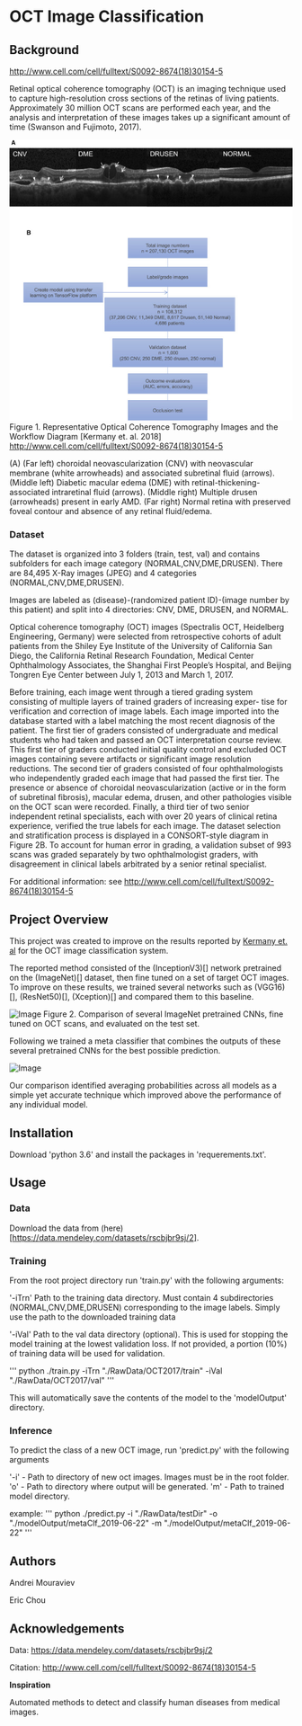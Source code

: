 ﻿# OCT Image Classification

## Background

http://www.cell.com/cell/fulltext/S0092-8674(18)30154-5

Retinal optical coherence tomography (OCT) is an imaging technique used to capture high-resolution cross sections of the retinas of living patients. Approximately 30 million OCT scans are performed each year, and the analysis and interpretation of these images takes up a significant amount of time (Swanson and Fujimoto, 2017).

![Image](https://github.com/amourav/OCT-Image-Classification/blob/master/pics/2018.Kermany.Identifying%20Medical%20Diagnoses%20and%20Treatable%20Diseases%20by%20Image-Based%20Deep%20Learning_fig2.jpg)
Figure 1. Representative Optical Coherence Tomography Images and the Workflow Diagram [Kermany et. al. 2018] http://www.cell.com/cell/fulltext/S0092-8674(18)30154-5

(A) (Far left) choroidal neovascularization (CNV) with neovascular membrane (white arrowheads) and associated subretinal fluid (arrows). (Middle left) Diabetic macular edema (DME) with retinal-thickening-associated intraretinal fluid (arrows). (Middle right) Multiple drusen (arrowheads) present in early AMD. (Far right) Normal retina with preserved foveal contour and absence of any retinal fluid/edema.


### Dataset

The dataset is organized into 3 folders (train, test, val) and contains subfolders for each image category (NORMAL,CNV,DME,DRUSEN). There are 84,495 X-Ray images (JPEG) and 4 categories (NORMAL,CNV,DME,DRUSEN).

Images are labeled as (disease)-(randomized patient ID)-(image number by this patient) and split into 4 directories: CNV, DME, DRUSEN, and NORMAL.

Optical coherence tomography (OCT) images (Spectralis OCT, Heidelberg Engineering, Germany) were selected from retrospective cohorts of adult patients from the Shiley Eye Institute of the University of California San Diego, the California Retinal Research Foundation, Medical Center Ophthalmology Associates, the Shanghai First People’s Hospital, and Beijing Tongren Eye Center between July 1, 2013 and March 1, 2017.

Before training, each image went through a tiered grading system consisting of multiple layers of trained graders of increasing exper- tise for verification and correction of image labels. Each image imported into the database started with a label matching the most recent diagnosis of the patient. The first tier of graders consisted of undergraduate and medical students who had taken and passed an OCT interpretation course review. This first tier of graders conducted initial quality control and excluded OCT images containing severe artifacts or significant image resolution reductions. The second tier of graders consisted of four ophthalmologists who independently graded each image that had passed the first tier. The presence or absence of choroidal neovascularization (active or in the form of subretinal fibrosis), macular edema, drusen, and other pathologies visible on the OCT scan were recorded. Finally, a third tier of two senior independent retinal specialists, each with over 20 years of clinical retina experience, verified the true labels for each image. The dataset selection and stratification process is displayed in a CONSORT-style diagram in Figure 2B. To account for human error in grading, a validation subset of 993 scans was graded separately by two ophthalmologist graders, with disagreement in clinical labels arbitrated by a senior retinal specialist.

For additional information: see http://www.cell.com/cell/fulltext/S0092-8674(18)30154-5


## Project Overview

This project was created to improve on the results reported by [Kermany et. al](https://www.cell.com/cell/fulltext/S0092-8674(18)30154-5) for the OCT image classification system.

The reported method consisted of the (InceptionV3)[] network pretrained on the (ImageNet)[] dataset, then fine tuned on a set of target OCT images. To improve on these results, we trained several networks such as (VGG16)[], (ResNet50)[], (Xception)[] and compared them to this baseline.

![Image](https://github.com/amourav/OCT_Scan/blob/master/2018.Kermany.Identifying%20Medical%20Diagnoses%20and%20Treatable%20Diseases%20by%20Image-Based%20Deep%20Learning_fig2.jpg)
Figure 2. Comparison of several ImageNet pretrained CNNs, fine tuned on OCT scans, and evaluated on the test set.

Following we trained a meta classifier that combines the outputs of these several pretrained CNNs for the best possible prediction. 

![Image](https://github.com/amourav/OCT_Scan/blob/master/2018.Kermany.Identifying%20Medical%20Diagnoses%20and%20Treatable%20Diseases%20by%20Image-Based%20Deep%20Learning_fig2.jpg)

Our comparison identified averaging probabilities across all models as a simple yet accurate technique which improved above the performance of any individual model.

## Installation

Download 'python 3.6' and install the packages in 'requerements.txt'.

## Usage

### Data

Download the data from (here)[https://data.mendeley.com/datasets/rscbjbr9sj/2].

### Training

From the root project directory run 'train.py' with the following arguments:

'-iTrn' Path to the training data directory. Must contain 4 subdirectories (NORMAL,CNV,DME,DRUSEN) corresponding to the image labels. Simply use the path to the downloaded training data

'-iVal' Path to the val data directory (optional). This is used for stopping the model training at the lowest validation loss. If not provided, a portion (10%) of training data will be used for validation.


'''
python ./train.py -iTrn "./RawData/OCT2017/train" -iVal "./RawData/OCT2017/val"
'''


This will automatically save the contents of the model to the 'modelOutput' directory.

### Inference

To predict the class of a new OCT image, run 'predict.py' with the following arguments

'-i' - Path to directory of new oct images. Images must be in the root folder.
'o' - Path to directory where output will be generated.
'm' - Path to trained model directory.

example:
'''
python ./predict.py -i "./RawData/testDir" -o "./modelOutput/metaClf_2019-06-22" -m "./modelOutput/metaClf_2019-06-22"
'''



## Authors

Andrei Mouraviev

Eric Chou


## Acknowledgements

Data: https://data.mendeley.com/datasets/rscbjbr9sj/2

Citation: http://www.cell.com/cell/fulltext/S0092-8674(18)30154-5

**Inspiration**

Automated methods to detect and classify human diseases from medical images.
